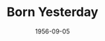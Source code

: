 ---
title: Born Yesterday
date: 1956-09-05
closing_date: 1956-09-15
layout: productions
featured_image:
image_caption:
image_credit:
playbill:
Theatre: Theatre Jacksonville
Venue: Little Theatre
cast:
- Billie Dawn: Virgina Booker
- Harry Brock: Jack Somack
- Paul Verall: George Large
- Ed Devery: Hugh Henline
- Senator Norval Hedges: Frank Ridge
- Mrs. Hedges: Josephine DeZerne
- Eddie Brock: Michael Solimeno
- Assistant Manager: Bill Walter
- Helen: Leah Smith
- First Bellhop: Bob Kornegay
- Second Bellhop: Pat Thompson
- Manicurist: Joyce Spangler
- Barber: Robert Spangler
- Bootblack: Barry Henline
- Waiter: Robert Spangler
crew:
- Director: Richard G. Fallon
- Setting and Technical Direction: George A. Ramsey, Jr.
- Assistant Director:
  - Abbey Fink
  - Joseph DeZerne
- Stage Manager: Fred Raggett, Jr.
- Light Controls: Connie Henline
- Sound and Music: Bob Kornegay
- Wardrobe Chairman: Catherine Groves
- Wardrobe Assistant:
  - Libbi Whiteman
  - Dorothy Ewton
  - Mary Reeder
  - Ethel Winstead
  - Pat Robson
  - Hazel Miller
  - Annette Getzen
  - Leah Smith
  - Josephine DeZerne
  - Pat Beckford
- Make-up Chairman: Beverly Fink
- Make-up Assistant:
  - Jane Porter
  - Pat Eyster
  - Peggy Gift
  - Sue Fallon
  - Ena Large
  - Elaine Barnert
  - Connie Henline
- Properties Chairman: Louise Lee
- Properties Assistant:
  - Pat Jones
  - Virgina Harris
  - Margaret Lafferty
  - Mary Wallis
  - Esther Barnes
  - Carolita Rhoads
- Construction and Painting Chairman: Larry Zell
- Construction and Painting:
  - Margaret Burt
  - Abbey Fink
  - Beverly Fink
  - Claire Parks
  - Hayes Parks
  - Connie Henline
  - Hugh Henline
  - Bill Gibbs
  - Jane Bibb
  - Mel Barnert
  - Elaine Barnert
  - Bob Kornegay
  - Bruce Sheldon
  - Alice Wise
  - Libbi Whiteman
  - Barry Henline
  - Ellis Barnert
  - Sue Henderson
  - Pat Thompson
  - Arnold Resnick
  - Bill Tuggle
  - Happy Gift
  - Peggy Gift
  - Fred Raggett, Jr.
  - Louise Lee
  - Carolita Rhoads
  - Josephine DeZerne
  - Gwen Wheatley
  - David Wheatley
  - Polly Clendening
  - Esther Barnes
  - Rita Storz
  - Val O'Connor
  - Jan Meunier
  - Phil Meunier
  - Marion Conner
  - Fritz Ashworth
orchestra:
external_links:
---